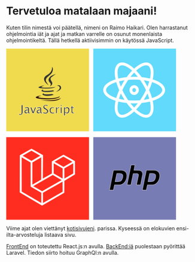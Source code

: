 # Tervetuloa matalaan majaani!

Kuten tilin nimestä voi päätellä, nimeni on Raimo Haikari. Olen harrastanut ohjelmointia iät ja ajat ja matkan varrelle on osunut monenlaista ohjelmointikeltä. Tällä hetkellä aktiivisimmin on käytössä JavaScript.

<img width="90%" align="center" src="images/github-profiili-vahvuudet-web.svg">

Viime ajat olen viettänyt [kotisivujeni](http://www.tahtisadetta.fi/). parissa. Kyseessä on elokuvien ensi-ilta-arvosteluja listaava sivu.

[FrontEnd](https://github.com/RaimoHaikari/tahtisade-frontend) on toteutettu React.js:n avulla. [BackEnd:iä](https://github.com/RaimoHaikari/backend-cpanel) puolestaan pyörittää Laravel. Tiedon siirto hoituu GraphQl:n avulla. 
